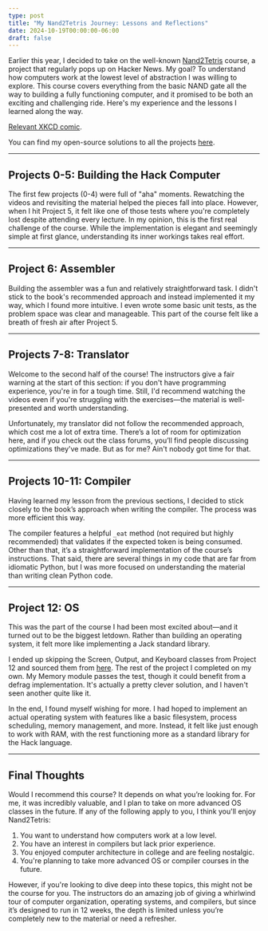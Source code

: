 ```yaml
---
type: post
title: "My Nand2Tetris Journey: Lessons and Reflections"
date: 2024-10-19T00:00:00-06:00
draft: false
---
```


Earlier this year, I decided to take on the well-known [Nand2Tetris](https://www.nand2tetris.org/) course, a project that regularly pops up on Hacker News. My goal? To understand how computers work at the lowest level of abstraction I was willing to explore. This course covers everything from the basic NAND gate all the way to building a fully functioning computer, and it promised to be both an exciting and challenging ride. Here's my experience and the lessons I learned along the way. 

[Relevant XKCD comic](https://xkcd.com/435/).

You can find my open-source solutions to all the projects [here](https://github.com/badstreff/nand2tetris).

---

## Projects 0-5: Building the Hack Computer

The first few projects (0-4) were full of "aha" moments. Rewatching the videos and revisiting the material helped the pieces fall into place. However, when I hit Project 5, it felt like one of those tests where you're completely lost despite attending every lecture. In my opinion, this is the first real challenge of the course. While the implementation is elegant and seemingly simple at first glance, understanding its inner workings takes real effort.

---

## Project 6: Assembler

Building the assembler was a fun and relatively straightforward task. I didn't stick to the book's recommended approach and instead implemented it my way, which I found more intuitive. I even wrote some basic unit tests, as the problem space was clear and manageable. This part of the course felt like a breath of fresh air after Project 5.

---

## Projects 7-8: Translator

Welcome to the second half of the course! The instructors give a fair warning at the start of this section: if you don't have programming experience, you're in for a tough time. Still, I'd recommend watching the videos even if you're struggling with the exercises—the material is well-presented and worth understanding.

Unfortunately, my translator did not follow the recommended approach, which cost me a lot of extra time. There’s a lot of room for optimization here, and if you check out the class forums, you’ll find people discussing optimizations they've made. But as for me? Ain't nobody got time for that.

---

## Projects 10-11: Compiler

Having learned my lesson from the previous sections, I decided to stick closely to the book’s approach when writing the compiler. The process was more efficient this way. 

The compiler features a helpful `_eat` method (not required but highly recommended) that validates if the expected token is being consumed. Other than that, it’s a straightforward implementation of the course’s instructions. That said, there are several things in my code that are far from idiomatic Python, but I was more focused on understanding the material than writing clean Python code.

---

## Project 12: OS

This was the part of the course I had been most excited about—and it turned out to be the biggest letdown. Rather than building an operating system, it felt more like implementing a Jack standard library. 

I ended up skipping the Screen, Output, and Keyboard classes from Project 12 and sourced them from [here](https://github.com/havivha/Nand2Tetris). The rest of the project I completed on my own. My Memory module passes the test, though it could benefit from a defrag implementation. It's actually a pretty clever solution, and I haven't seen another quite like it.

In the end, I found myself wishing for more. I had hoped to implement an actual operating system with features like a basic filesystem, process scheduling, memory management, and more. Instead, it felt like just enough to work with RAM, with the rest functioning more as a standard library for the Hack language.

---

## Final Thoughts

Would I recommend this course? It depends on what you’re looking for. For me, it was incredibly valuable, and I plan to take on more advanced OS classes in the future. If any of the following apply to you, I think you'll enjoy Nand2Tetris:

1. You want to understand how computers work at a low level.
2. You have an interest in compilers but lack prior experience.
3. You enjoyed computer architecture in college and are feeling nostalgic.
4. You're planning to take more advanced OS or compiler courses in the future.

However, if you're looking to dive deep into these topics, this might not be the course for you. The instructors do an amazing job of giving a whirlwind tour of computer organization, operating systems, and compilers, but since it’s designed to run in 12 weeks, the depth is limited unless you’re completely new to the material or need a refresher.
